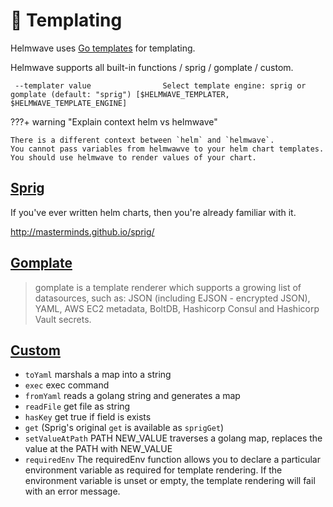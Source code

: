 # 📄 Templating

Helmwave uses [Go templates](https://godoc.org/text/template) for templating.

Helmwave supports all built-in functions / sprig / gomplate / custom.

` --templater value                Select template engine: sprig or gomplate (default: "sprig") [$HELMWAVE_TEMPLATER, $HELMWAVE_TEMPLATE_ENGINE]`

???+ warning "Explain context helm vs helmwave"

    There is a different context between `helm` and `helmwave`.
    You cannot pass variables from helmwawve to your helm chart templates.
    You should use helmwave to render values of your chart.


## [Sprig](https://godoc.org/github.com/Masterminds/sprig)

If you've ever written helm charts, then you're already familiar with it.

http://masterminds.github.io/sprig/

## [Gomplate](https://docs.gomplate.ca/)

> gomplate is a template renderer which supports a growing list of datasources, such as: JSON (including EJSON - encrypted JSON), YAML, AWS EC2 metadata, BoltDB, Hashicorp Consul and Hashicorp Vault secrets.


## [Custom](https://github.com/helmwave/helmwave/blob/release-0.20.1/pkg/template/func.go)

- `toYaml` marshals a map into a string
- `exec` exec command
- `fromYaml` reads a golang string and generates a map
- `readFile` get file as string
- `hasKey` get true if field is exists
- `get` (Sprig's original `get` is available as `sprigGet`)
- `setValueAtPath` PATH NEW_VALUE traverses a golang map, replaces the value at the PATH with NEW_VALUE
- `requiredEnv` The requiredEnv function allows you to declare a particular environment variable as required for
  template rendering. If the environment variable is unset or empty, the template rendering will fail with an error
  message.
